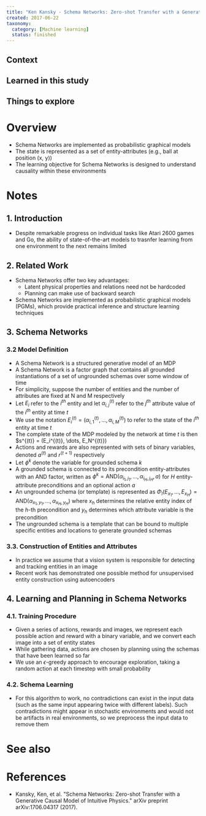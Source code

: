 ```yaml
---
title: "Ken Kansky - Schema Networks: Zero-shot Transfer with a Generative Causal Model of Intuitive Physics (2017)"
created: 2017-06-22
taxonomy:
  category: [Machine learning]
  status: finished
---
```


## Context

## Learned in this study

## Things to explore

# Overview
* Schema Networks are implemented as probabilistic graphical models
* The state is represented as a set of entity-attributes (e.g., ball at position (x, y))
* The learning objective for Schema Networks is designed to understand causality within these environments

# Notes
## 1. Introduction
* Despite remarkable progress on individual tasks like Atari 2600 games and Go, the ability of state-of-the-art models to trasnfer learning from one environment to the next remains limited

## 2. Related Work
* Schema Networks offer two key advantages:
	* Latent physical properties and relations need not be hardcoded
	* Planning can make use of backward search
* Schema Networks are implemented as probabilistic graphical models (PGMs), which provide practical inference and structure learning techniques

## 3. Schema Networks
### 3.2 Model Definition
* A Schema Network is a structured generative model of an MDP
* A Schema Network is a factor graph that contains all grounded instantiations of a set of ungrounded schemas over some window of time
* For simplicity, suppose the number of entities and the number of attributes are fixed at N and M respectively
* Let $E_i$ refer to the $i^{th}$ entity and let $\alpha_{i,j}^{(t)}$ refer to the $j^{th}$ attribute value of the $i^{th}$ entity at time $t$
* We use the notation $E_i^{(t)} = (\alpha_{i,1}^{(t)}, \dots, \alpha_{i,M}^{(t)})$ to refer to the state of the $i^{th}$ entity at time $t$
* The complete state of the MDP modeled by the network at time $t$ is then $s^{(t)} = (E_i^{(t)}, \dots, E_N^{(t)})
* Actions and rewards are also represented with sets of binary variables, denoted $a^{(t)}$ and $r^{(t+1)}$ respectively
* Let $\phi^k$ denote the variable for grounded schema $k$
* A grounded schema is connected to its precondition entity-attributes with an AND factor, written as $\phi^k = \text{AND}(\alpha_{i_1,j_1}, \dots, \alpha_{i_H,j_H}, a)$ for $H$ entity-attribute preconditions and an optional action $a$
* An ungrounded schema (or template) is represented as $\Phi_l(E_{x_1}, \dots, E_{x_H}) = \text{AND}(\alpha_{x_1,y_1}, \dots, \alpha_{x_H,y_H})$ where $x_h$ determines the relative entity index of the $h$-th precondition and $y_h$ determines which attribute variable is the precondition
* The ungrounded schema is a template that can be bound to multiple specific entities and locations to generate grounded schemas

### 3.3. Construction of Entities and Attributes
* In practice we assume that a vision system is responsible for detecting and tracking entities in an image
* Recent work has demonstrated one possible method for unsupervised entity construction using autoencoders

## 4. Learning and Planning in Schema Networks
### 4.1. Training Procedure
* Given a series of actions, rewards and images, we represent each possible action and reward with a binary variable, and we convert each image into a set of entity states
* While gathering data, actions are chosen by planning using the schemas that have been learned so far
* We use an $\epsilon$-greedy approach to encourage exploration, taking a random action at each timestep with small probability

### 4.2. Schema Learning
* For this algorithm to work, no contradictions can exist in the input data (such as the same input appearing twice with different labels). Such contradictions might appear in stochastic environments and would not be artifacts in real environments, so we preprocess the input data to remove them

# See also

# References
* Kansky, Ken, et al. "Schema Networks: Zero-shot Transfer with a Generative Causal Model of Intuitive Physics." arXiv preprint arXiv:1706.04317 (2017).
